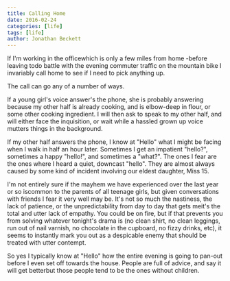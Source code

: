 ```yaml
---
title: Calling Home
date: 2016-02-24
categories: [life]
tags: [life]
author: Jonathan Beckett
---
```


If I'm working in the officewhich is only a few miles from home -before leaving todo battle with the evening commuter traffic on the mountain bike I invariably call home to see if I need to pick anything up.

The call can go any of a number of ways.

If a young girl's voice answer's the phone, she is probably answering because my other half is already cooking, and is elbow-deep in flour, or some other cooking ingredient. I will then ask to speak to my other half, and will either face the inquisition, or wait while a hassled grown up voice mutters things in the background.

If my other half answers the phone, I know at "Hello" what I might be facing when I walk in half an hour later. Sometimes I get an impatient "hello?", sometimes a happy "hello!", and sometimes a "what?". The ones I fear are the ones where I heard a quiet, downcast "hello". They are almost always caused by some kind of incident involving our eldest daughter, Miss 15.

I'm not entirely sure if the mayhem we have experienced over the last year or so iscommon to the parents of all teenage girls, but given conversations with friends I fear it very well may be. It's not so much the nastiness, the lack of patience, or the unpredictability from day to day that gets meit's the total and utter lack of empathy. You could be on fire, but if that prevents you from solving whatever tonight's drama is (no clean shirt, no clean leggings, run out of nail varnish, no chocolate in the cupboard, no fizzy drinks, etc), it seems to instantly mark you out as a despicable enemy that should be treated with utter contempt.

So yes I typically know at "Hello" how the entire evening is going to pan-out before I even set off towards the house. People are full of advice, and say it will get betterbut those people tend to be the ones without children.